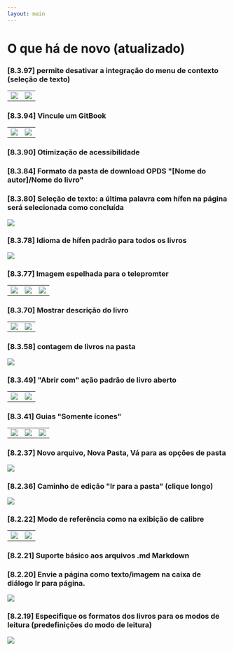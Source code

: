 ```yaml
---
layout: main
---
```


# O que há de novo (atualizado)

### [8.3.97] permite desativar a integração do menu de contexto (seleção de texto)

|||
|-|-|
|![](8.3.97a.png)|![](8.3.97b.png)|

### [8.3.94] Vincule um GitBook

|||
|-|-|
|![](8.3.94a.png)|![](8.3.94b.png)|

### [8.3.90] Otimização de acessibilidade

### [8.3.84] Formato da pasta de download OPDS &quot;[Nome do autor]/Nome do livro&quot;

### [8.3.80] Seleção de texto: a última palavra com hífen na página será selecionada como concluída

<img class="i" src="8.3.80.png" />

### [8.3.78] Idioma de hífen padrão para todos os livros

<img class="i" src="8.3.78.png" />

### [8.3.77] Imagem espelhada para o telepromter

||||
|-|-|-|
|![](8.3.77c.jpg)|![](8.3.77a.jpg)|![](8.3.77b.jpg)|

### [8.3.70] Mostrar descrição do livro

|||
|-|-|
|![](8.3.70a.jpg)|![](8.3.70b.jpg)|


### [8.3.58] contagem de livros na pasta

<img class="i" src="8.3.58.jpg" />

### [8.3.49] &quot;Abrir com&quot; ação padrão de livro aberto

|||
|-|-|
|![](8.3.49a.jpg)|![](8.3.49b.jpg)|


### [8.3.41] Guias &quot;Somente ícones&quot;

||||
|-|-|-|
|![](8.3.41a.jpg)|![](8.3.41b.jpg)|![](8.3.41c.jpg)|


### [8.2.37] Novo arquivo, Nova Pasta, Vá para as opções de pasta

<img class="i" src="8.2.37.jpg" />

### [8.2.36] Caminho de edição &quot;Ir para a pasta&quot; (clique longo)

<img class="i" src="8.2.36.jpg" />


### [8.2.22] Modo de referência como na exibição de calibre

|||
|-|-|
|![](8.2.22a.jpg)|![](8.2.22b.jpg)|

### [8.2.21] Suporte básico aos arquivos .md Markdown

### [8.2.20] Envie a página como texto/imagem na caixa de diálogo Ir para página.

<img class="i" src="8.2.20.jpg" />

### [8.2.19] Especifique os formatos dos livros para os modos de leitura (predefinições do modo de leitura)

<img class="i" src="8.2.19.jpg" />
